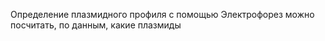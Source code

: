  Определение плазмидного профиля
с помощью Электрофорез
 можно посчитать, по данным, какие плазмиды 